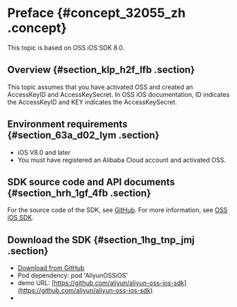 # Preface {#concept_32055_zh .concept}

This topic is based on OSS iOS SDK 8.0.

## Overview {#section_klp_h2f_lfb .section}

This topic assumes that you have activated OSS and created an AccessKeyID and AccessKeySecret. In OSS iOS documentation, ID indicates the AccessKeyID and KEY indicates the AccessKeySecret.

## Environment requirements {#section_63a_d02_lym .section}

-   iOS V8.0 and later
-   You must have registered an Alibaba Cloud account and activated OSS.

## SDK source code and API documents {#section_hrh_1gf_4fb .section}

For the source code of the SDK, see [GitHub](https://github.com/aliyun/aliyun-oss-ios-sdk). For more information, see [OSS iOS SDK](https://github.com/aliyun/aliyun-oss-ios-sdk/blob/master/README.md).

## Download the SDK {#section_1hg_tnp_jmj .section}

-   [Download from GitHub](https://github.com/aliyun/aliyun-oss-ios-sdk)
-   Pod dependency: pod 'AliyunOSSiOS'
-   demo URL: [https://github.com/aliyun/aliyun-oss-ios-sdk](https://github.com/aliyun/aliyun-oss-ios-sdk)
-   
